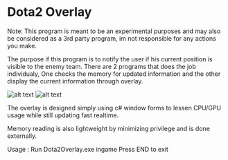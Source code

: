# Dota2 Overlay
Note: This program is meant to be an experimental purposes and may also be considered as a 3rd party program, im not responsible for any actions you make.

The purpose if this program is to notify the user if his current position is visible to the enemy team.
There are 2 programs that does the job individualy, One checks the memory for updated information and the other display the current information through overlay.

![alt text](https://i.ibb.co/T8TFdsH/Screenshot-12.png)
![alt text](https://i.ibb.co/b2x1WW2/Screenshot-13.png)

The overlay is designed simply using c# window forms to lessen CPU/GPU usage while still updating fast realtime.

Memory reading is also lightweight by minimizing privilege and is done externally.

Usage :
Run Dota2Overlay.exe ingame
Press END to exit
